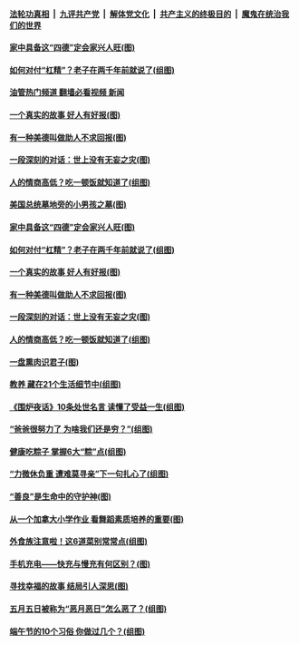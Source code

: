 ####  [法轮功真相](../../../../basic/blob/master/README.md?t=06071601) &nbsp;|&nbsp; [九评共产党](../../../../9ping.md/blob/master/README.md?t=06071601) &nbsp;|&nbsp; [解体党文化](../../../../jtdwh.md/blob/master/README.md?t=06071601)  &nbsp;|&nbsp; [共产主义的终极目的](../../../../gczydzjmd.md/blob/master/README.md?t=06071601) &nbsp;|&nbsp; [魔鬼在统治我们的世界](../../../../mgztzwmdsj.md/blob/master/README.md?t=06071601) 

#### [家中具备这“四德”定会家兴人旺(图)](../pages/p8/1008297.md?t=06071601) 

#### [如何对付“杠精”？老子在两千年前就说了(组图)](../pages/p8/1008400.md?t=06071601) 

#### [油管热门频道 翻墙必看视频 新闻](http://45.76.130.85:81/youtube.html?06071601)

#### [一个真实的故事 好人有好报(图)](../pages/p8/1007973.md?t=06071601) 

#### [有一种美德叫做助人不求回报(图)](../pages/p8/1008299.md?t=06071601) 

#### [一段深刻的对话：世上没有无妄之灾(图)](../pages/p8/1008131.md?t=06071601) 

#### [人的情商高低？吃一顿饭就知道了(组图)](../pages/p8/1007121.md?t=06071601) 

#### [美国总统墓地旁的小男孩之墓(图)](../pages/p8/1007963.md?t=06071601) 

#### [家中具备这“四德”定会家兴人旺(图)](../pages/p8/1008297.md?t=06071601) 

#### [如何对付“杠精”？老子在两千年前就说了(组图)](../pages/p8/1008400.md?t=06071601) 

#### [一个真实的故事 好人有好报(图)](../pages/p8/1007973.md?t=06071601) 

#### [有一种美德叫做助人不求回报(图)](../pages/p8/1008299.md?t=06071601) 

#### [一段深刻的对话：世上没有无妄之灾(图)](../pages/p8/1008131.md?t=06071601) 

#### [人的情商高低？吃一顿饭就知道了(组图)](../pages/p8/1007121.md?t=06071601) 

#### [一盘熏肉识君子(图)](../pages/p8/1008142.md?t=06071601) 

#### [教养 藏在21个生活细节中(组图)](../pages/p8/1007117.md?t=06071601) 

#### [《围炉夜话》10条处世名言 读懂了受益一生(组图)](../pages/p8/1008261.md?t=06071601) 

#### [“爸爸很努力了 为啥我们还是穷？”(组图)](../pages/p8/1008170.md?t=06071601) 

#### [健康吃粽子 掌握6大“粽”点(组图)](../pages/p8/1008258.md?t=06071601) 

#### [“力微休负重 遭难莫寻亲”下一句扎心了(组图)](../pages/p8/1007115.md?t=06071601) 

#### [“善良”是生命中的守护神(图)](../pages/p8/1008125.md?t=06071601) 

#### [从一个加拿大小学作业 看舞蹈素质培养的重要(图)](../pages/p8/1008182.md?t=06071601) 

#### [外食族注意啦！这6道菜别常常点(组图)](../pages/p8/1006653.md?t=06071601) 

#### [手机充电——快充与慢充有何区别？(图)](../pages/p8/1007977.md?t=06071601) 

#### [寻找幸福的故事 结局引人深思(图)](../pages/p8/1008043.md?t=06071601) 

#### [五月五日被称为“恶月恶日”怎么恶了？(组图)](../pages/p8/1008031.md?t=06071601) 

#### [端午节的10个习俗 你做过几个？(组图)](../pages/p8/1008022.md?t=06071601) 

<img src='http://gfw-breaker.win/goodnews/indexes/p8.md' width='0px' height='0px'/>

